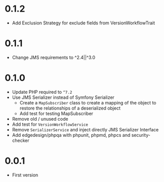 # 0.1.2

* Add Exclusion Strategy for exclude fields from VersionWorkflowTrait

# 0.1.1

* Change JMS requirements to ^2.4||^3.0

# 0.1.0

* Update PHP required to ``^7.2``
* Use JMS Serializer instead of Symfony Serializer
    * Create a ``MapSubscriber`` class to create a mapping of the object to
      restore the relationships of a deserialized object
    * Add test for testing MapSubscriber
* Remove old / unused code
* Add test for ``VersionWorkflowService``
* Remove ``SerializerService`` and inject directly JMS Serializer Interface
* Add edgedesign/phpqa with phpunit, phpmd, phpcs and security-checker

# 0.0.1

* First version
